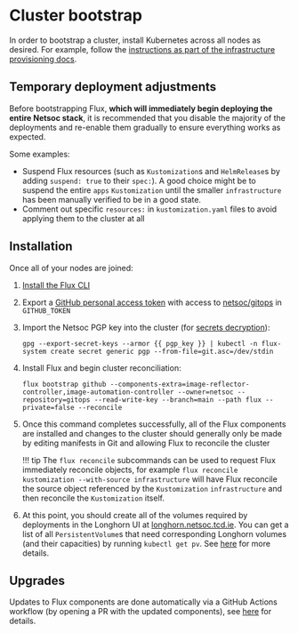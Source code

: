 # Cluster bootstrap

In order to bootstrap a cluster, install Kubernetes across all nodes as desired. For example, follow the
[instructions as part of the infrastructure provisioning docs](../../infrastructure/provisioning/node/#kubernetes-node).

## Temporary deployment adjustments

Before bootstrapping Flux, **which will immediately begin deploying the entire Netsoc stack**, it is recommended
that you disable the majority of the deployments and re-enable them gradually to ensure everything works as
expected.

Some examples:

- Suspend Flux resources (such as `Kustomization`s and `HelmRelease`s by adding `suspend: true` to their `spec:`).
  A good choice might be to suspend the entire `apps` `Kustomization` until the smaller `infrastructure` has been
  manually verified to be in a good state.
- Comment out specific `resources:` in `kustomization.yaml` files to avoid applying them to the cluster at all

## Installation

Once all of your nodes are joined:

1. [Install the Flux CLI](https://fluxcd.io/docs/installation/#install-the-flux-cli)
2. Export a [GitHub personal access token](https://docs.github.com/en/github/authenticating-to-github/keeping-your-account-and-data-secure/creating-a-personal-access-token)
   with access to [netsoc/gitops][repo] in `GITHUB_TOKEN`
3. Import the Netsoc PGP key into the cluster (for [secrets decryption](./sops/)):

    ```
    gpg --export-secret-keys --armor {{ pgp_key }} | kubectl -n flux-system create secret generic pgp --from-file=git.asc=/dev/stdin
    ```

4. Install Flux and begin cluster reconciliation:

    ```
    flux bootstrap github --components-extra=image-reflector-controller,image-automation-controller --owner=netsoc --repository=gitops --read-write-key --branch=main --path flux --private=false --reconcile
    ```

5. Once this command completes successfully, all of the Flux components are installed and changes to the cluster should
   generally only be made by editing manifests in Git and allowing Flux to reconcile the cluster

    !!! tip
        The `flux reconcile` subcommands can be used to request Flux immediately reconcile objects, for example
        `flux reconcile kustomization --with-source infrastructure` will have Flux reconcile the source object
        referenced by the `Kustomization` `infrastructure` and then reconcile the `Kustomization` itself.

6. At this point, you should create all of the volumes required by deployments in the Longhorn UI at
   [longhorn.netsoc.tcd.ie](https://longhorn.netsoc.tcd.ie). You can get a list of all `PersistentVolume`s that need
   corresponding Longhorn volumes (and their capacities) by running `kubectl get pv`. See
   [here](../deployments/infrastructure/longhorn/) for more details.

## Upgrades

Updates to Flux components are done automatically via a GitHub Actions workflow (by opening a PR with the updated
components), see [here](../actions/) for details.

[repo]: https://github.com/netsoc/gitops
